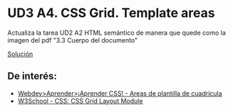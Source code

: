 # UD3 A4. CSS Grid. Template areas

Actualiza la tarea UD2 A2 HTML semántico de manera que quede como la imagen del pdf "3.3 Cuerpo del documento"

[Solución](./SolucionU03A4.html)


## De interés:

- [Webdev>Aprender>¡Aprender CSS! - Areas de plantilla de cuadrícula](https://web.dev/learn/css/grid/#areas-de-plantilla-de-cuadricula)
- [W3School - CSS: CSS Grid Layout Module](https://www.w3schools.com/css/css_grid.asp)